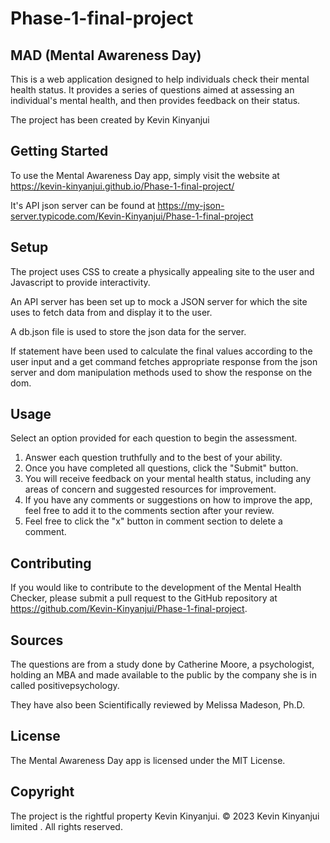 # Phase-1-final-project
## MAD (Mental Awareness Day)

This is a web application designed to help individuals check their mental health status. It provides a series of questions aimed at assessing an individual's mental health, and then provides feedback on their status.

The project has been created by Kevin Kinyanjui

## Getting Started
To use the Mental Awareness Day app, simply visit the website at https://kevin-kinyanjui.github.io/Phase-1-final-project/

It's API json server can be found at https://my-json-server.typicode.com/Kevin-Kinyanjui/Phase-1-final-project

## Setup
The project uses CSS to create a physically appealing site to the user and Javascript to provide interactivity.

An API server has been set up to mock a JSON server for which the site uses to fetch data from and display it to the user.

A db.json file is used to store the json data for the server.

If statement have been used to calculate the final values according to the user input and a get command fetches appropriate response from the json server and dom manipulation methods used to show the response on the dom.

## Usage
 Select an option provided for each question to begin the assessment.
1. Answer each question truthfully and to the best of your ability.
2. Once you have completed all questions, click the "Submit" button.
3. You will receive feedback on your mental health status, including any areas of concern and suggested resources for improvement.
4. If you have any comments or suggestions on how to improve the app, feel free to add it to the comments section after your review.
5. Feel free to click the "x" button in comment section to delete a comment.

## Contributing
If you would like to contribute to the development of the Mental Health Checker, please submit a pull request to the GitHub repository at https://github.com/Kevin-Kinyanjui/Phase-1-final-project.

## Sources
The questions are from a study done by Catherine Moore, a psychologist, holding an MBA and made available to the public by the company she is in called positivepsychology.

They have also been Scientifically reviewed by Melissa Madeson, Ph.D.

## License
The Mental Awareness Day app is licensed under the MIT License.

## Copyright
The project is the rightful property Kevin Kinyanjui.
© 2023 Kevin Kinyanjui limited . All rights reserved. 





